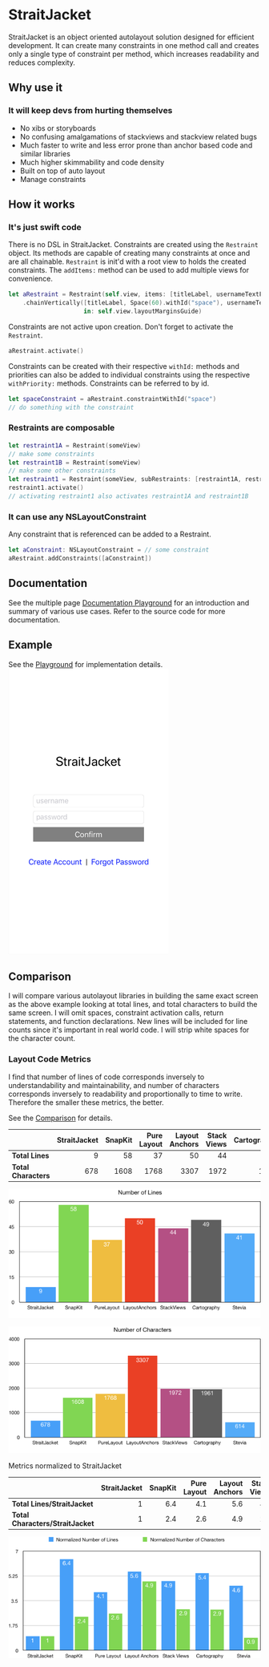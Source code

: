 #  StraitJacket
StraitJacket is an object oriented autolayout solution designed for efficient development.  It can create many constraints in one method call and creates only a single type of constraint per method, which increases readability and reduces complexity.

## Why use it
### It will keep devs from hurting themselves
- No xibs or storyboards
- No confusing amalgamations of stackviews and stackview related bugs
- Much faster to write and less error prone than anchor based code and similar libraries
- Much higher skimmability and code density
- Built on top of auto layout
- Manage constraints

## How it works
### It's just swift code

There is no DSL in StraitJacket.  Constraints are created using the `Restraint` object.  Its methods are capable of creating many constraints at once and are all chainable.  `Restraint` is init'd with a root view to holds the created constraints. The `addItems:` method can be used to add multiple views for convenience.

```swift
let aRestraint = Restraint(self.view, items: [titleLabel, usernameTextField, passwordTextField, confirmButton])
    .chainVertically([titleLabel, Space(60).withId("space"), usernameTextField, passwordTextField, confirmButton],
                     in: self.view.layoutMarginsGuide)
```

Constraints are not active upon creation. Don't forget to activate the `Restraint`.  

```swift
aRestraint.activate()
```

Constraints can be created with their respective `withId:` methods and priorities can also be added to individual constraints using the respective `withPriority:` methods.  Constraints can be referred to by id.

```swift
let spaceConstraint = aRestraint.constraintWithId("space")
// do something with the constraint
```

### Restraints are composable
```swift
let restraint1A = Restraint(someView)
// make some constraints
let restraint1B = Restraint(someView)
// make some other constraints
let restraint1 = Restraint(someView, subRestraints: [restraint1A, restraint1B])
restraint1.activate()
// activating restraint1 also activates restraint1A and restraint1B
```
### It can use any NSLayoutConstraint
Any constraint that is referenced can be added to a Restraint.
```swift
let aConstraint: NSLayoutConstraint = // some constraint
aRestraint.addConstraints([aConstraint])
```

## Documentation
See the multiple page [Documentation Playground](Playgrounds/Documentation.playground/Pages/) for an introduction and summary of various use cases.  Refer to the source code for more documentation.

## Example
See the [Playground](Playgrounds/ExampleStraitJacket.playground/Contents.swift) for implementation details.
<img src="example.png" width="320px">

## Comparison
I will compare various autolayout libraries in building the same exact screen as the above example looking at total lines, and total characters to build the same screen.  I will omit spaces, constraint activation calls, return statements, and function declarations.  New lines will be included for line counts since it's important in real world code.  I will strip white spaces for the character count.

### Layout Code Metrics

I find that number of lines of code corresponds inversely to understandability and maintainability, and number of characters corresponds inversely to readability and proportionally to time to write.  Therefore the smaller these metrics, the better.

See the [Comparison](Documentation/Comparison.md) for details.

| | StraitJacket | SnapKit | Pure Layout | Layout Anchors | Stack Views | Cartography | Stevia
:-- | --: | --: | --: | --: | --: | --: | --:
**Total Lines** | 9 | 58 | 37 | 50 | 44 | 49 | 41
**Total Characters** | 678 | 1608 | 1768 | 3307 | 1972 | 1961 | 614

![number-lines](Documentation/Assets/NumLines.png)

![number-characters](Documentation/Assets/NumCharacters.png)

Metrics normalized to StraitJacket

| | StraitJacket | SnapKit | Pure Layout | Layout Anchors | Stack Views | Cartography | Stevia
:-- | --: | --: | --: | --: | --: | --: | --:
**Total Lines/StraitJacket** | 1 | 6.4 | 4.1 | 5.6 | 4.9 | 5.4 | 4.6
**Total Characters/StraitJacket** | 1 | 2.4 | 2.6 | 4.9 | 2.9 | 2.9 | 0.9

![normalize](Documentation/Assets/NormalizedLinesChars.png)
